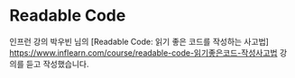 # Readable Code

인프런 강의 박우빈 님의 [Readable Code: 읽기 좋은 코드를 작성하는 사고법]
https://www.inflearn.com/course/readable-code-읽기좋은코드-작성사고법 강의를 듣고 작성했습니다.